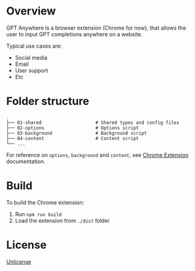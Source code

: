 # Overview
GPT Anywhere is a browser extension (Chrome for now), that allows the user to input GPT completions anywhere on a website.

Typical use cases are:
- Social media
- Email
- User support
- Etc

# Folder structure
```
.
├── 01-shared                    # Shared types and config files
├── 02-options                   # Options script
├── 03-background                # Background script
├── 04-content                   # Content script
└── ...
```
For reference on `options`, `background` and `content`, see [Chrome Extension](https://developer.chrome.com/docs/extensions/) documentation.

# Build
To build the Chrome extension:
1. Run `npm run build`
2. Load the extension from `./dist` folder

# License
[Unlicense](LICENSE)
